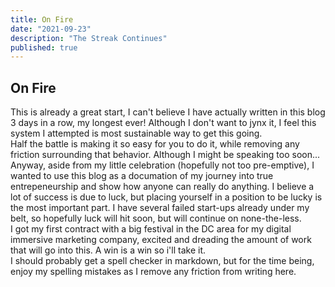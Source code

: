 ```yaml
---
title: On Fire
date: "2021-09-23"
description: "The Streak Continues"
published: true
---
```


## On Fire

This is already a great start, I can't believe I have actually written in this blog 3 days in a row, my longest ever! Although I don't want to jynx it, I feel this system I attempted is most sustainable way to get this going.
\
Half the battle is making it so easy for you to do it, while removing any friction surrounding that behavior. Although I might be speaking too soon...
\
Anyway, aside from my little celebration (hopefully not too pre-emptive), I wanted to use this blog as a documation of my journey into true entrepeneurship and show how anyone can really do anything. I believe a lot of success is due to luck, but placing yourself in a position to be lucky is the most important part. I have several failed start-ups already under my belt, so hopefully luck will hit soon, but will continue on none-the-less.
\
I got my first contract with a big festival in the DC area for my digital immersive marketing company, excited and dreading the amount of work that will go into this. A win is a win so i'll take it.
\
I should probably get a spell checker in markdown, but for the time being, enjoy my spelling mistakes as I remove any friction from writing here.
